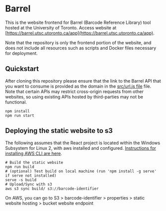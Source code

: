 # Barrel

This is the website frontend for Barrel (Barcode Reference Library) tool hosted at the University of Toronto. Access website at [https://barrel.utsc.utoronto.ca/app](https://barrel.utsc.utoronto.ca/app).

Note that the repository is only the frontend portion of the website, and does not include all resources such as scripts and Docker files necessary for deployment.

## Quickstart

After cloning this repository please ensure that the link to the Barrel API that you want to consume is provided as the domain in the [src/url.js file](/src/url.js) file. Note that certain APIs may restrict cross-origin requests from other websites, so using existing APIs hosted by third-parties may not be functional. 

```
npm install
npm run start
```

## Deploying the static website to s3
The following assumes that the React project is located within the Windows Subsystem for Linux 2, with aws installed and configured.
[Instructions for installing AWS CLI are here](https://docs.aws.amazon.com/cli/latest/userguide/getting-started-install.html).

```
# Build the static website
npm run build  
# (optional) Test build on local machine (run 'npm install -g serve' if serve not installed)
serve -s build 
# Upload/Sync with s3
aws s3 sync build/ s3://barcode-identifier
```

On AWS, you can go to S3 > barcode-identifier > properties > static website hosting > bucket website endpoint
